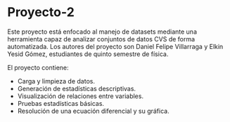 # Proyecto-2

Este proyecto está enfocado al manejo de datasets mediante una herramienta capaz de analizar conjuntos de datos CVS de forma automatizada. Los autores del proyecto son Daniel Felipe Villarraga y Elkin Yesid Gómez, estudiantes de quinto semestre de física.

El proyecto contiene:

- Carga y limpieza de datos.
- Generación de estadísticas descriptivas.
- Visualización de relaciones entre variables.
- Pruebas estadísticas básicas.
- Resolución de una ecuación diferencial y su gráfica.

